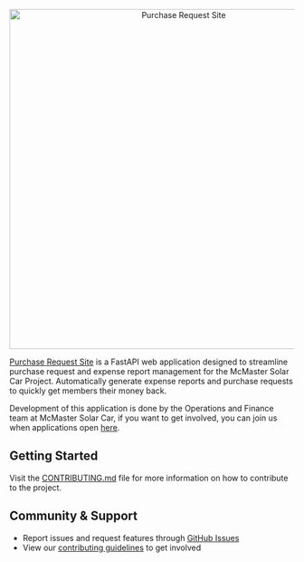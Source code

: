 <p align="center">
  <img alt="Purchase Request Site" src="https://www.appliedprecision.ca/wp-content/uploads/2023/06/Png-Logo.png" width="600">
</p>

[Purchase Request Site](https://github.com/McMaster-Solar-Car-Project/purchase-request-site) is a FastAPI web application designed to streamline purchase request and expense report management for the McMaster Solar Car Project. Automatically generate expense reports and purchase requests to quickly get members their money back.

Development of this application is done by the Operations and Finance team at McMaster Solar Car, if you want to get involved, you can join us when applications open [here](https://www.mcmastersolarcar.com/join).

## Getting Started

Visit the [CONTRIBUTING.md](./CONTRIBUTING.md) file for more information on how to contribute to the project.

## Community & Support

- Report issues and request features through [GitHub Issues](https://github.com/McMaster-Solar-Car-Project/purchase-request-site/issues)
- View our [contributing guidelines](./CONTRIBUTING.md) to get involved

